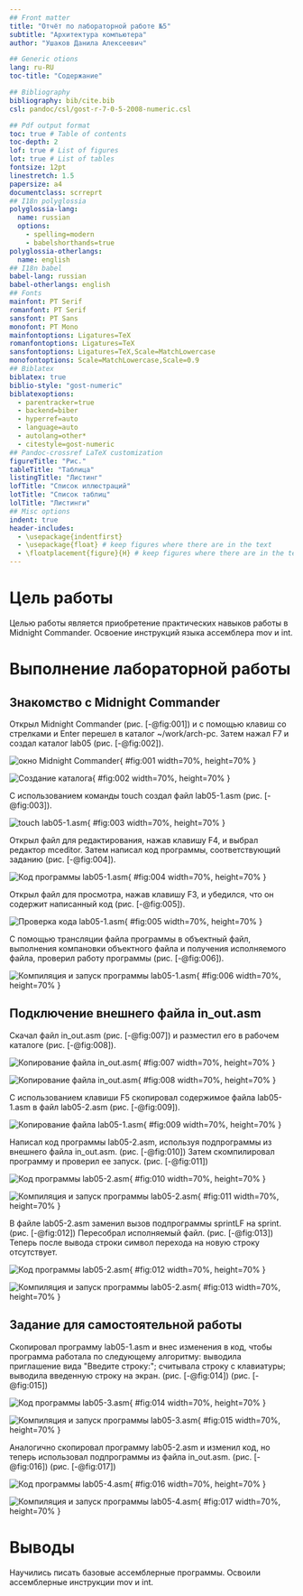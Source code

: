 ```yaml
---
## Front matter
title: "Отчёт по лабораторной работе №5"
subtitle: "Архитектура компьютера"
author: "Ушаков Данила Алексеевич"

## Generic otions
lang: ru-RU
toc-title: "Содержание"

## Bibliography
bibliography: bib/cite.bib
csl: pandoc/csl/gost-r-7-0-5-2008-numeric.csl

## Pdf output format
toc: true # Table of contents
toc-depth: 2
lof: true # List of figures
lot: true # List of tables
fontsize: 12pt
linestretch: 1.5
papersize: a4
documentclass: scrreprt
## I18n polyglossia
polyglossia-lang:
  name: russian
  options:
	- spelling=modern
	- babelshorthands=true
polyglossia-otherlangs:
  name: english
## I18n babel
babel-lang: russian
babel-otherlangs: english
## Fonts
mainfont: PT Serif
romanfont: PT Serif
sansfont: PT Sans
monofont: PT Mono
mainfontoptions: Ligatures=TeX
romanfontoptions: Ligatures=TeX
sansfontoptions: Ligatures=TeX,Scale=MatchLowercase
monofontoptions: Scale=MatchLowercase,Scale=0.9
## Biblatex
biblatex: true
biblio-style: "gost-numeric"
biblatexoptions:
  - parentracker=true
  - backend=biber
  - hyperref=auto
  - language=auto
  - autolang=other*
  - citestyle=gost-numeric
## Pandoc-crossref LaTeX customization
figureTitle: "Рис."
tableTitle: "Таблица"
listingTitle: "Листинг"
lofTitle: "Список иллюстраций"
lotTitle: "Список таблиц"
lolTitle: "Листинги"
## Misc options
indent: true
header-includes:
  - \usepackage{indentfirst}
  - \usepackage{float} # keep figures where there are in the text
  - \floatplacement{figure}{H} # keep figures where there are in the text
---
```


# Цель работы

Целью работы является приобретение практических навыков работы в Midnight Commander. 
Освоение инструкций языка ассемблера mov и int.

# Выполнение лабораторной работы

## Знакомство с Midnight Commander

Открыл Midnight Commander (рис. [-@fig:001]) и с помощью клавиш со стрелками и Enter перешел в каталог ~/work/arch-pc. Затем нажал F7 и создал каталог lab05 (рис. [-@fig:002]).

![окно Midnight Commander](image/01.png){ #fig:001 width=70%, height=70% }

![Создание каталога](image/02.png){ #fig:002 width=70%, height=70% }

С использованием команды touch создал файл lab05-1.asm (рис. [-@fig:003]).

![touch lab05-1.asm](image/03.png){ #fig:003 width=70%, height=70% }

Открыл файл для редактирования, нажав клавишу F4, и выбрал редактор mceditor. Затем написал код программы, соответствующий заданию (рис. [-@fig:004]).

![Код программы lab05-1.asm](image/04.png){ #fig:004 width=70%, height=70% }

Открыл файл для просмотра, нажав клавишу F3, и убедился, что он содержит написанный код (рис. [-@fig:005]).

![Проверка кода lab05-1.asm](image/05.png){ #fig:005 width=70%, height=70% }

 С помощью трансляции файла программы в объектный файл, выполнения компановки объектного файла и получения исполняемого файла, проверил работу программы (рис. [-@fig:006]).
 
![Компиляция и запуск программы lab05-1.asm](image/06.png){ #fig:006 width=70%, height=70% }

## Подключение внешнего файла in_out.asm

Скачал файл in_out.asm (рис. [-@fig:007]) и разместил его в рабочем каталоге (рис. [-@fig:008]).

![Копирование файла in_out.asm](image/07.png){ #fig:007 width=70%, height=70% }

![Копирование файла in_out.asm](image/08.png){ #fig:008 width=70%, height=70% }

С использованием клавиши F5 скопировал содержимое файла lab05-1.asm в файл lab05-2.asm (рис. [-@fig:009]).

![Копирование файла lab05-1.asm](image/09.png){ #fig:009 width=70%, height=70% }

Написал код программы lab05-2.asm, используя подпрограммы из внешнего файла in_out.asm. (рис. [-@fig:010]) 
Затем скомпилировал программу и проверил ее запуск. (рис. [-@fig:011])

![Код программы lab05-2.asm](image/10.png){ #fig:010 width=70%, height=70% }

![Компиляция и запуск программы lab05-2.asm](image/11.png){ #fig:011 width=70%, height=70% }

В файле lab05-2.asm заменил вызов подпрограммы sprintLF на sprint. (рис. [-@fig:012])
Пересобрал исполняемый файл. (рис. [-@fig:013])
Теперь после вывода строки символ перехода на новую строку отсутствует.

![Код программы lab05-2.asm](image/12.png){ #fig:012 width=70%, height=70% }

![Компиляция и запуск программы lab05-2.asm](image/13.png){ #fig:013 width=70%, height=70% }

##  Задание для самостоятельной работы

Скопировал программу lab05-1.asm и внес изменения в код, чтобы программа работала по следующему алгоритму: 
выводила приглашение вида "Введите строку:"; считывала строку с клавиатуры; выводила введенную строку на экран.
(рис. [-@fig:014]) (рис. [-@fig:015])

![Код программы lab05-3.asm](image/14.png){ #fig:014 width=70%, height=70% }

![Компиляция и запуск программы lab05-3.asm](image/15.png){ #fig:015 width=70%, height=70% }

Аналогично скопировал программу lab05-2.asm и изменил код, но теперь использовал подпрограммы из файла 
in_out.asm. (рис. [-@fig:016]) (рис. [-@fig:017])

![Код программы lab05-4.asm](image/16.png){ #fig:016 width=70%, height=70% }

![Компиляция и запуск программы lab05-4.asm](image/17.png){ #fig:017 width=70%, height=70% }

# Выводы

Научились писать базовые ассемблерные программы. Освоили ассемблерные инструкции mov и int.